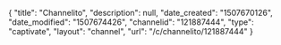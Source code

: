 {
    "title": "Channelito",
    "description": null,
    "date_created": "1507670126",
    "date_modified": "1507674426",
    "channelid": "121887444",
    "type": "captivate",
    "layout": "channel",
    "url": "\/c\/channelito\/121887444"
}
